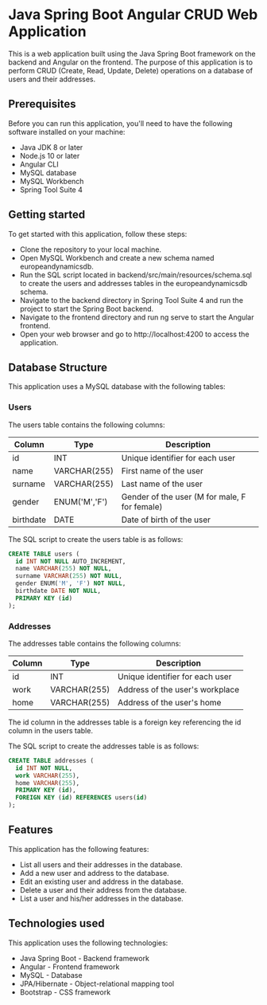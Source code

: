 # Java Spring Boot Angular CRUD Web Application
This is a web application built using the Java Spring Boot framework on the backend and Angular on the frontend. The purpose of this application is to perform CRUD (Create, Read, Update, Delete) operations on a database of users and their addresses.

## Prerequisites
Before you can run this application, you'll need to have the following software installed on your machine:

- Java JDK 8 or later
- Node.js 10 or later
- Angular CLI
- MySQL database
- MySQL Workbench
- Spring Tool Suite 4
## Getting started
To get started with this application, follow these steps:

- Clone the repository to your local machine.
- Open MySQL Workbench and create a new schema named europeandynamicsdb.
- Run the SQL script located in backend/src/main/resources/schema.sql to create the users and addresses tables in the europeandynamicsdb schema.
- Navigate to the backend directory in Spring Tool Suite 4 and run the project to start the Spring Boot backend.
- Navigate to the frontend directory and run ng serve to start the Angular frontend.
- Open your web browser and go to http://localhost:4200 to access the application.
## Database Structure
This application uses a MySQL database with the following tables:

### Users
The users table contains the following columns:

| Column     | Type | Description |
| ---------- | ---- |----------------------------------------------------- |
| id | INT | Unique identifier for each user
| name | VARCHAR(255) | First name of the user
| surname | VARCHAR(255) | Last name of the user
| gender | ENUM('M','F') | Gender of the user (M for male, F for female)
| birthdate | DATE | Date of birth of the user

The SQL script to create the users table is as follows:
```sql
CREATE TABLE users (
  id INT NOT NULL AUTO_INCREMENT,
  name VARCHAR(255) NOT NULL,
  surname VARCHAR(255) NOT NULL,
  gender ENUM('M', 'F') NOT NULL,
  birthdate DATE NOT NULL,
  PRIMARY KEY (id)
);
```
### Addresses
The addresses table contains the following columns:

| Column     | Type | Description |
| ---------- | ---- |----------------------------------------------------- |
| id | INT | Unique identifier for each user
| work | VARCHAR(255) | Address of the user's workplace
| home | VARCHAR(255) | Address of the user's home

The id column in the addresses table is a foreign key referencing the id column in the users table.

The SQL script to create the addresses table is as follows:
```sql
CREATE TABLE addresses (
  id INT NOT NULL,
  work VARCHAR(255),
  home VARCHAR(255),
  PRIMARY KEY (id),
  FOREIGN KEY (id) REFERENCES users(id)
);
```

## Features
This application has the following features:

- List all users and their addresses in the database.
- Add a new user and address to the database.
- Edit an existing user and address in the database.
- Delete a user and their address from the database.
- List a user and his/her addresses in the database.
## Technologies used
This application uses the following technologies:

- Java Spring Boot - Backend framework
- Angular - Frontend framework
- MySQL - Database
- JPA/Hibernate - Object-relational mapping tool
- Bootstrap - CSS framework